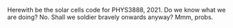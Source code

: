 Herewith be the solar cells code for PHYS3888, 2021. 
Do we know what we are doing? No.
Shall we soldier bravely onwards anyway? Mmm, probs. 
